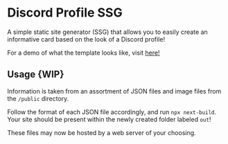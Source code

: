 # Discord Profile SSG
A simple static site generator (SSG) that allows you to easily create an informative card based on the look of a Discord profile!

For a demo of what the template looks like, visit [here!](https://raven.guhcat.com/card/)

## Usage {WIP}

Information is taken from an assortment of JSON files and image files from the `/public` directory.

Follow the format of each JSON file accordingly, and run `npx next-build`. Your site should be present within the newly created folder labeled `out`!

These files may now be hosted by a web server of your choosing.
